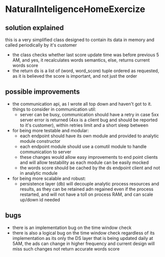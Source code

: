 # NaturalInteligenceHomeExercize

## solution explained
this is a very simplified class designed to contain its data in memory and called periodically by it's customer

- the class checks whether last score update time was before previous 5 AM, and yes, it recalculates words semantics, else, returns current words score
- the return ds is a list of (word, word_score) tuple ordered as requested, as it is believed the score is important, and not just the order

## possible improvements

- the communication api, as I wrote all top down and haven't got to it.
things to consider in communication util:
    - server can be busy, communication should have a retry in case 5xx server error is returned (4xx is a client bug and should be reported to it's customer), within retries limit and a short sleep between
- for being more testable and modular:
    - each endpoint should have its own module and provided to analytic module constructor 
    - each endpoint module should use a comutil module to handle communication to server
    - these changes would allow easy improvements to end point clients and will allow testability as each module can be easily mocked
    - the words score should be cached by the ds endpoint client and not in analytic module
- for being more scalable and robust:
    - persistence layer (db) will decouple analytic process resources and results, as they can be retained adn regained even if the process restarted, and will not have a toll on process RAM, and can scale up/down id needed
    
## bugs
- there is an implementation bug on the time window check
- there is also a logical bug on the time window check regardless of its implementation as its only the DS layer that is being updated daily at 5AM, the ads can change in higher frequency and current design will miss such changes not return accurate words score
 
